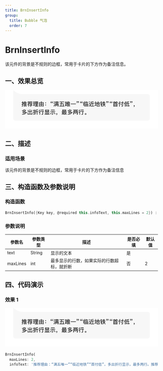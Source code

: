 ```yaml
---
title: BrnInsertInfo
group:
  title: Bubble 气泡
  order: 7
---
```


# BrnInsertInfo

该元件的背景是不规则的边框，常用于卡片的下方作为备注信息。

## 一、效果总览

<img src="./img/insert_info.png" style="zoom:50%;" />

## 二、描述

### 适用场景

该元件的背景是不规则的边框，常用于卡片的下方作为备注信息

## 三、构造函数及参数说明

### 构造函数

```dart
BrnInsertInfo({Key key, @required this.infoText, this.maxLines = 2}) : super(key: key);
```

### 参数说明

| **参数名** | **参数类型** | **描述**                                   | **是否必填** | **默认值** |
| ---------- | ------------ | ------------------------------------------ | ------------ | ---------- |
| text       | String       | 显示的文本                                 | 是           |            |
| maxLines   | int          | 最多显示的行数，如果实际的行数超标，就折断 | 否           | 2          |

## 四、代码演示

### 效果 1

<img src="./img/insert_info.png" style="zoom:50%;" />

```dart
BrnInsertInfo(
  maxLines: 2,
  infoText: '推荐理由：“满五唯一”“临近地铁”“首付低”，多出折行显示，最多两行。推荐理由：“满五唯一”“临近地铁”“首付低”，多出折行显示，最多两行。')
```
